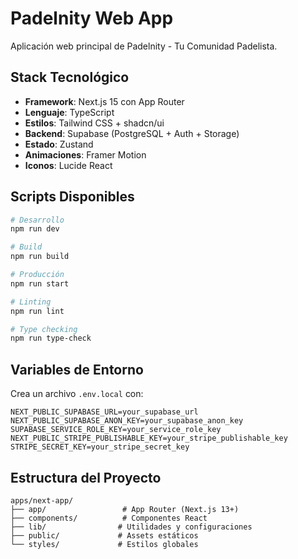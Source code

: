 # Padelnity Web App

Aplicación web principal de Padelnity - Tu Comunidad Padelista.

## Stack Tecnológico

- **Framework**: Next.js 15 con App Router
- **Lenguaje**: TypeScript
- **Estilos**: Tailwind CSS + shadcn/ui
- **Backend**: Supabase (PostgreSQL + Auth + Storage)
- **Estado**: Zustand
- **Animaciones**: Framer Motion
- **Iconos**: Lucide React

## Scripts Disponibles

```bash
# Desarrollo
npm run dev

# Build
npm run build

# Producción
npm run start

# Linting
npm run lint

# Type checking
npm run type-check
```

## Variables de Entorno

Crea un archivo `.env.local` con:

```env
NEXT_PUBLIC_SUPABASE_URL=your_supabase_url
NEXT_PUBLIC_SUPABASE_ANON_KEY=your_supabase_anon_key
SUPABASE_SERVICE_ROLE_KEY=your_service_role_key
NEXT_PUBLIC_STRIPE_PUBLISHABLE_KEY=your_stripe_publishable_key
STRIPE_SECRET_KEY=your_stripe_secret_key
```

## Estructura del Proyecto

```
apps/next-app/
├── app/                 # App Router (Next.js 13+)
├── components/          # Componentes React
├── lib/                # Utilidades y configuraciones
├── public/             # Assets estáticos
└── styles/             # Estilos globales
``` 